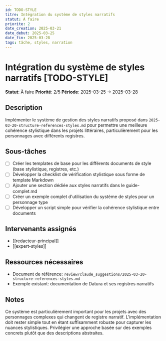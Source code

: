```yaml
---
id: TODO-STYLE
titre: Intégration du système de styles narratifs
statut: À faire
priorite: 2
date_creation: 2025-03-21
date_debut: 2025-03-25
date_fin: 2025-03-28
tags: tâche, styles, narration
---
```


# Intégration du système de styles narratifs [TODO-STYLE]

**Statut**: À faire
**Priorité**: 2/5
**Période**: 2025-03-25 → 2025-03-28

## Description

Implémenter le système de gestion des styles narratifs proposé dans `2025-03-20-structure-references-styles.md` pour permettre une meilleure cohérence stylistique dans les projets littéraires, particulièrement pour les personnages avec différents registres.

## Sous-tâches

- [ ] Créer les templates de base pour les différents documents de style (base stylistique, registres, etc.)
- [ ] Développer la checklist de vérification stylistique sous forme de template Markdown
- [ ] Ajouter une section dédiée aux styles narratifs dans le guide-complet.md
- [ ] Créer un exemple complet d'utilisation du système de styles pour un personnage type
- [ ] Développer un script simple pour vérifier la cohérence stylistique entre documents

## Intervenants assignés

- [[redacteur-principal]]
- [[expert-styles]]

## Ressources nécessaires

- Document de référence: `review/claude_suggestions/2025-03-20-structure-references-styles.md`
- Exemple existant: documentation de Datura et ses registres narratifs

## Notes

Ce système est particulièrement important pour les projets avec des personnages complexes qui changent de registre narratif. L'implémentation doit rester simple tout en étant suffisamment robuste pour capturer les nuances stylistiques. Privilégier une approche basée sur des exemples concrets plutôt que des descriptions abstraites.
